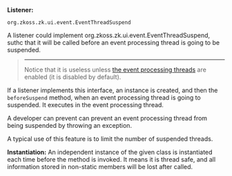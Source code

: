 **Listener:**

`org.zkoss.zk.ui.event.EventThreadSuspend `

A listener could implement
<javadoc type="interface">org.zkoss.zk.ui.event.EventThreadSuspend</javadoc>,
suthc that it will be called before an event processing thread is going
to be suspended.

> ------------------------------------------------------------------------
>
> Notice that it is useless unless [the event processing
> threads]({{site.baseurl}}/zk_dev_ref/ui_patterns/event_threads)
> are enabled (it is disabled by default).

If a listener implements this interface, an instance is created, and
then the `beforeSuspend` method, when an event processing thread is
going to suspended. It executes in the event processing thread.

A developer can prevent can prevent an event processing thread from
being suspended by throwing an exception.

A typical use of this feature is to limit the number of suspended
threads.

**Instantiation:** An independent instance of the given class is
instantiated each time before the method is invoked. It means it is
thread safe, and all information stored in non-static members will be
lost after called.

